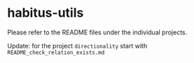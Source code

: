 # habitus-utils

Please refer to the README files under the individual projects.

Update: for the project `directionality` start with `README_check_relation_exists.md`
